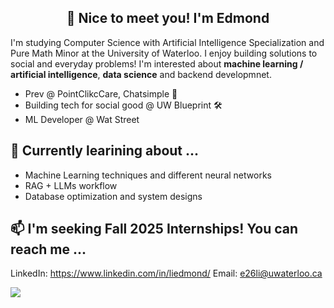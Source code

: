 <h2 align="center">👋 Nice to meet you! I'm Edmond  </h1>

<!--
**EdmondLi1/EdmondLi1** is a ✨ _special_ ✨ repository because its `README.md` (this file) appears on your GitHub profile.

Here are some ideas to get you started:

- 🔭 I’m currently working on ...
- 🌱 I’m currently learning ...
- 👯 I’m looking to collaborate on ...
- 🤔 I’m looking for help with ...
- 💬 Ask me about ...
- 📫 How to reach me: ...
- 😄 Pronouns: ...
- ⚡ Fun fact: ...


## Languages

![](https://img.shields.io/badge/JavaScript-black?style=flat&logo=javascript&logoColor=yellow)
![](https://img.shields.io/badge/HTML5-E34F26?style=flat&logo=html5&logoColor=white)
![](https://img.shields.io/badge/CSS3-1572B6?style=flat&logo=css3&logoColor=white)
![](https://img.shields.io/badge/Python-FFD43B?style=flat&logo=python&logoColor=blue)
![](https://img.shields.io/badge/TypeScript-white?style=flat&logo=typescript&logoColor=blue)
![](https://img.shields.io/badge/Java-007396?style=flat&logo=Java&logoColor=white)
![](https://img.shields.io/badge/C++-white?style=flat&logo=c%2B%2B&logoColor=00599C)
![](https://img.shields.io/badge/C-white?style=flat&logo=C&logoColor=00599C)
![](https://img.shields.io/badge/Racket-white?style=flat&logo=Racket&logoColor=9F1D20)

## Technologies
![](https://img.shields.io/badge/React-20232A?style=flat&logo=react&logoColor=61DAFB)
![](https://img.shields.io/badge/Next.js-000000?style=flat&logo=nextdotjs&logoColor=white)
-->

I'm studying Computer Science with Artificial Intelligence Specialization and Pure Math Minor at the University of Waterloo. I enjoy building solutions to social and everyday problems! I'm interested about **machine learning / artificial intelligence**, **data science** and backend developmnet. 

- Prev @ PointClikcCare, Chatsimple 💬
- Building tech for social good @ UW Blueprint 🛠️
- ML Developer @ Wat Street

## 🌱 Currently learining about ...
- Machine Learning techniques and different neural networks
- RAG + LLMs workflow 
- Database optimization and system designs

## 📫 I'm seeking Fall 2025 Internships! You can reach me  ...

LinkedIn: https://www.linkedin.com/in/liedmond/
Email: e26li@uwaterloo.ca



<!-- ![EdmondLi1's Stats](https://github-readme-stats.vercel.app/api?username=EdmondLi1&theme=vue-dark&show_icons=true&hide_border=false&count_private=true) -->

<p align="left"> <img src="https://komarev.com/ghpvc/?username=EdmondLi1&color=blue"> </p>
